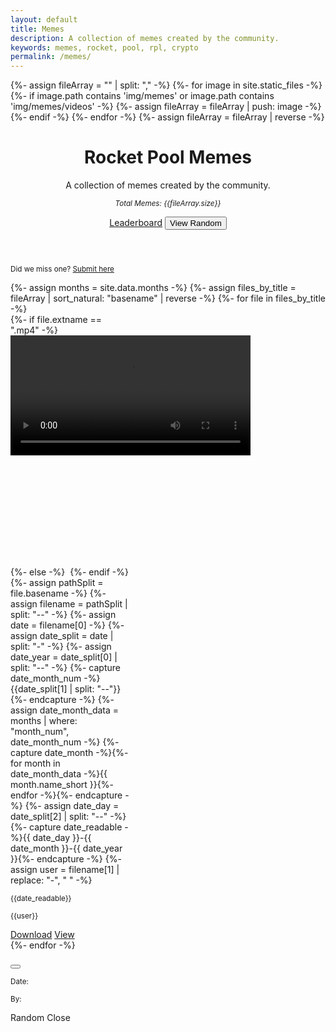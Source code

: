 ```yaml
---
layout: default
title: Memes
description: A collection of memes created by the community.
keywords: memes, rocket, pool, rpl, crypto
permalink: /memes/
---
```



{%- assign fileArray = "" | split: "," -%}
{%- for image in site.static_files -%}
  {%- if image.path contains 'img/memes' or image.path contains 'img/memes/videos' -%}
    {%- assign fileArray = fileArray | push: image -%}
  {%- endif -%}
{%- endfor -%}
{%- assign fileArray = fileArray | reverse -%}
<script type="text/javascript">
  const fileArray = {{fileArray | jsonify}};
</script>


<!-- Header -->
<header class="container py-4 mt-5">
  <div class="text-center">
    <h1 class="display-6 fw-bold mb-3">Rocket Pool Memes</h1>
    <p class="col-md-10 col-lg-8 mx-auto lead">
      A collection of memes created by the community.
    </p>
    <p>
      <small><em>Total Memes: {{fileArray.size}}</em></small>
    </p>
    <a href="/meme-leaderboard" class="btn btn-outline-dark btn-lg px-4 m-1">Leaderboard</a>
    <button class="btn btn-outline-dark btn-lg px-4 m-1" onclick="showRandom()">View Random</button>
  </div>
</header>


<!-- Content -->
<section class="container py-4">
  <p class="text-center">
    <small>Did we miss one? <a href="{{site.general_form}}">Submit here</a></small>
  </p>
  <div class="row row-cols-auto justify-content-center">
    {%- assign months = site.data.months -%}
    {%- assign files_by_title = fileArray | sort_natural: "basename" | reverse -%}
    {%- for file in files_by_title -%}
        <div class="col d-flex align-items-stretch">
          <div class="card mb-3" style="width: 12rem;">
            {%- if file.extname == ".mp4" -%}
              <video class="lazyload" style="height: 12rem; object-fit: contain; background: #000;" controls>
                <source src="{{file.path}}" type="video/mp4">
              </video>
            {%- else -%}
              <img data-src="{{file.path}}" class="card-img-top mx-auto d-block lazyload" 
                style="height: 12rem; object-fit: contain; cursor: pointer; background: #000;" 
                data-bs-toggle="modal" 
                data-bs-target="#detailsModal" 
                data-bs-link="{{file.path}}" 
                data-bs-date="{{date}}" 
                data-bs-user="{{user}}">
            {%- endif -%}
            <div class="card-body d-flex align-items-start flex-column">
              {%- assign pathSplit = file.basename -%}
              {%- assign filename = pathSplit | split: "--" -%}
              {%- assign date = filename[0] -%}
              {%- assign date_split = date | split: "-" -%}
              {%- assign date_year = date_split[0] | split: "--" -%}
              {%- capture date_month_num -%}{{date_split[1] | split: "--"}}{%- endcapture -%}
              {%- assign date_month_data = months | where: "month_num", date_month_num -%}
              {%- capture date_month -%}{%- for month in date_month_data -%}{{ month.name_short }}{%- endfor -%}{%- endcapture -%}
              {%- assign date_day = date_split[2] | split: "--" -%}
              {%- capture date_readable -%}{{ date_day }}-{{ date_month }}-{{ date_year }}{%- endcapture -%}
              {%- assign user = filename[1] | replace: "-", " "  -%}
              <p class="card-subtitle lh-1 mt-1 text-muted"><small>{{date_readable}}</small></p>
              <p class="card-subtitle lh-1 mt-2 text-muted mb-auto text-break"><small>{{user}}</small></p>
              <div>
                <a href="{{file.path}}" class="btn btn-sm btn-outline-dark mt-3" download>Download</a>
                <a href="{{file}}" class="btn btn-sm btn-outline-dark mt-3" 
                  data-bs-toggle="modal" 
                  data-bs-target="#detailsModal" 
                  data-bs-link="{{file.path}}" 
                  data-bs-date="{{date}}" 
                  data-bs-user="{{user}}">
                  View
                </a>
              </div>
            </div>
          </div>
        </div>
    {%- endfor -%}
  </div>
</section>


<!-- Modal -->
<div class="modal fade" id="detailsModal" tabindex="-1" aria-labelledby="exampleModalLabel" aria-hidden="true">
  <div class="modal-dialog">
    <div class="modal-content">
      <div class="modal-header">
        <h5 id="modalTitle" class="modal-title"></h5>
        <button type="button" class="btn-close" data-bs-dismiss="modal" aria-label="Close"></button>
      </div>
      <div class="modal-body">
        <form>
          <div class="mb-3">
            <img id="modalImg" src="" class="card-img-top mx-auto" style="max-width: auto; object-fit: contain; display: none">
            <video id="modalVid" style="height: 12rem; object-fit: contain; display: none" controls>
              <source id="modalVidSrc" src="" type="video/mp4">
            </video>
          </div>
          <div class="mb-3">
            <p class="card-subtitle lh-1 text-muted"><small>Date: </small><small id="modalDate"></small></p>
          </div>
          <div class="mb-3">
            <p class="card-subtitle lh-1 text-muted"><small>By: </small><small id="modalUser"></small></p>            
          </div>
        </form>
      </div>
      <div class="modal-footer">
        <span id="modalRandom">
          <a class="btn btn-dark" onclick="showRandom()">Random</a>
        </span>
        <a class="btn btn-outline-dark" data-bs-dismiss="modal">Close</a>
      </div>
    </div>
  </div>
</div>